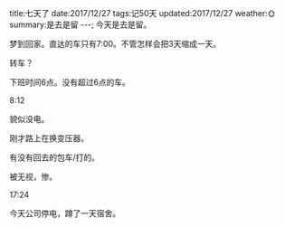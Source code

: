 title:七天了
date:2017/12/27
tags:记50天
updated:2017/12/27
weather:🌞
summary:是去是留
---;
今天是去是留。

梦到回家。直达的车只有7:00。不管怎样会把3天缩成一天。

转车？

下班时间6点。没有超过6点的车。

8:12

貌似没电。

刚才路上在换变压器。

有没有回去的包车/打的。

被无视，惨。

17:24

今天公司停电，蹲了一天宿舍。


